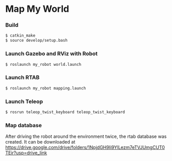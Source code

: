 # Map My World

### Build

```bash
$ catkin_make
$ source develop/setup.bash
```

### Launch Gazebo and RViz with Robot

```bash
$ roslaunch my_robot world.launch
```

### Launch RTAB

```bash
$ roslaunch my_robot mapping.launch
```

### Launch Teleop

```bash
$ rosrun teleop_twist_keyboard teleop_twist_keyboard
```

### Map database
After driving the robot around the environment twice, the rtab database was created.  It can be downloaded at https://drive.google.com/drive/folders/1NpjdGH9Ii9YlLezm7eTVJUmgCUT0TEir?usp=drive_link

